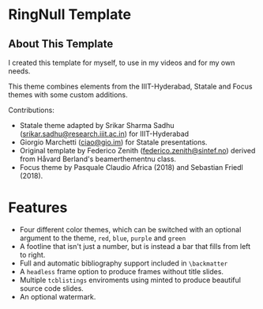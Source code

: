 # RingNull Template

## About This Template

I created this template for myself, to use in my videos and for my own needs. 

 This theme combines elements from the IIIT-Hyderabad, Statale and Focus themes with some custom additions. 

 Contributions:
 - Statale theme adapted by Srikar Sharma Sadhu (srikar.sadhu@research.iiit.ac.in) for IIIT-Hyderabad
 - Giorgio Marchetti (ciao@gio.im) for Statale presentations. 
 - Original template by Federico Zenith (federico.zenith@sintef.no)
 		derived from Håvard Berland's beamerthementnu class.
 - Focus theme by Pasquale Claudio Africa (2018) and Sebastian Friedl (2018).

# Features

- Four different color themes, which can be switched with an optional argument to the theme, `red`, `blue`, `purple` and `green`
- A footline that isn't just a number, but is instead a bar that fills from left to right. 
- Full and automatic bibliography support included in `\backmatter`
- A `headless` frame option to produce frames without title slides.
- Multiple `tcblistings` enviroments using minted to produce beautiful source code slides.
- An optional watermark. 
